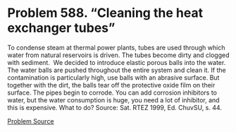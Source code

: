 # Problem 588. “Cleaning the heat exchanger tubes”

To condense steam at thermal power plants, tubes are used through which water from natural reservoirs is driven. The tubes become dirty and clogged with sediment.  We decided to introduce elastic porous balls into the water. The water balls are pushed throughout the entire system and clean it. If the contamination is particularly high, use balls with an abrasive surface. But together with the dirt, the balls tear off the protective oxide film on their surface. The pipes begin to corrode. You can add corrosion inhibitors to water, but the water consumption is huge, you need a lot of inhibitor, and this is expensive. What to do? Source: Sat. RTEZ 1999, Ed. ChuvSU, s. 44.

[Problem Source](https://www.trizland.ru/tasks/5245/)